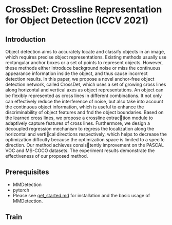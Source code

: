 # CrossDet: Crossline Representation for Object Detection (ICCV 2021)
## Introduction  
Object detection aims to accurately locate and classify objects in an image, which requires precise object representations. Existing methods usually use rectangular anchor
boxes or a set of points to represent objects. However, these methods either introduce background noise or miss the continuous appearance information inside the object, and thus
cause incorrect detection results. In this paper, we propose a novel anchor-free object detection network, called CrossDet, which uses a set of growing cross lines along horizontal and vertical axes as object representations. An object can be ﬂexibly represented as cross lines in different combinations. It not only can effectively reduce the interference of noise, but also take into account the continuous object information, which is useful to enhance the discriminability of object features and fnd the object boundaries. Based on the learned cross lines, we propose a crossline extraction module to adaptively capture features of cross lines. Furthermore, we design a decoupled regression mechanism to regress the localization along the horizontal and vertical directions respectively, which helps to decrease the optimization diffculty because the optimization space is limited to a specifc direction. Our method achieves consistently improvement on the PASCAL VOC and MS-COCO datasets. The experiment results demonstrate the effectiveness of our proposed method.  
## Prerequisites
* MMDetection
* pytorch
* Please see [get_started.md](https://github.com/QiuHeqian/CrossDet/blob/master/docs/get_started.md) for installation and the basic usage of MMDetection.
## Train  

